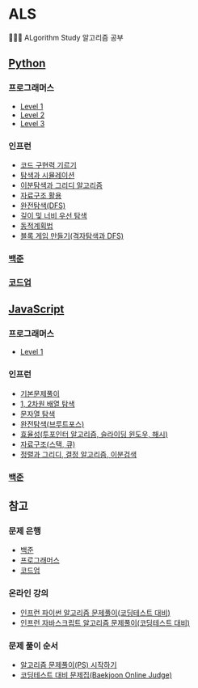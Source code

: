 # ALS
🏃🏻‍♀️ ALgorithm Study 알고리즘 공부

## [Python](https://github.com/GlassK/ALS/tree/main/Python)
### 프로그래머스
- [Level 1](https://github.com/GlassK/ALS/tree/main/Python/Programmars/Level_1)
- [Level 2](https://github.com/GlassK/ALS/tree/main/Python/Programmars/Level_2)
- [Level 3](https://github.com/GlassK/ALS/tree/main/Python/Programmars/Level_3)
### 인프런
- [코드 구현력 기르기](https://github.com/GlassK/ALS/tree/main/Python/Inflearn/1_%EC%BD%94%EB%93%9C%20%EA%B5%AC%ED%98%84%EB%A0%A5%20%EA%B8%B0%EB%A5%B4%EA%B8%B0)
- [탐색과 시뮬레이션](https://github.com/GlassK/ALS/tree/main/Python/Inflearn/2_%ED%83%90%EC%83%89%EA%B3%BC%20%EC%8B%9C%EB%AE%AC%EB%A0%88%EC%9D%B4%EC%85%98)
- [이분탐색과 그리디 알고리즘](https://github.com/GlassK/ALS/tree/main/Python/Inflearn/3_%EC%9D%B4%EB%B6%84%ED%83%90%EC%83%89%EA%B3%BC%20%EA%B7%B8%EB%A6%AC%EB%94%94%20%EC%95%8C%EA%B3%A0%EB%A6%AC%EC%A6%98)
- [자료구조 활용](https://github.com/GlassK/ALS/tree/main/Python/Inflearn/4_%EC%9E%90%EB%A3%8C%EA%B5%AC%EC%A1%B0%20%ED%99%9C%EC%9A%A9)
- [완전탐색(DFS)](https://github.com/GlassK/ALS/tree/main/Python/Inflearn/5_%EC%99%84%EC%A0%84%ED%83%90%EC%83%89(DFS))
- [깊이 및 너비 우선 탐색](https://github.com/GlassK/ALS/tree/main/Python/Inflearn/6_%EA%B9%8A%EC%9D%B4%20%EB%B0%8F%20%EB%84%88%EB%B9%84%20%EC%9A%B0%EC%84%A0%20%ED%83%90%EC%83%89)
- [동적계획법](https://github.com/GlassK/ALS/tree/main/Python/Inflearn/7_%EB%8F%99%EC%A0%81%EA%B3%84%ED%9A%8D%EB%B2%95)
- [블록 게임 만들기(격자탐색과 DFS)](https://github.com/GlassK/ALS/tree/main/Python/Inflearn/8_%EB%B8%94%EB%A1%9D%20%EA%B2%8C%EC%9E%84%20%EB%A7%8C%EB%93%A4%EA%B8%B0(%EA%B2%A9%EC%9E%90%ED%83%90%EC%83%89%EA%B3%BC%20DFS))
### [백준](https://github.com/GlassK/ALS/tree/main/Python/BaekJoon)
### [코드업](https://github.com/GlassK/ALS/tree/main/Python/CodeUp)

## [JavaScript](https://github.com/GlassK/ALS/tree/main/JavaScript)
### 프로그래머스
- [Level 1](https://github.com/GlassK/ALS/tree/main/JavaScript/Programmars/Level_1)
### 인프런
- [기본문제풀이](https://github.com/GlassK/ALS/tree/main/JavaScript/Inflearn/1_%EA%B8%B0%EB%B3%B8%EB%AC%B8%EC%A0%9C%ED%92%80%EC%9D%B4)
- [1, 2차원 배열 탐색](https://github.com/GlassK/ALS/tree/main/JavaScript/Inflearn/2_1%2C%202%EC%B0%A8%EC%9B%90%20%EB%B0%B0%EC%97%B4%20%ED%83%90%EC%83%89)
- [문자열 탐색](https://github.com/GlassK/ALS/tree/main/JavaScript/Inflearn/3_%EB%AC%B8%EC%9E%90%EC%97%B4%20%ED%83%90%EC%83%89)
- [완전탐색(브루트포스)](https://github.com/GlassK/ALS/tree/main/JavaScript/Inflearn/4_%EC%99%84%EC%A0%84%ED%83%90%EC%83%89(%EB%B8%8C%EB%A3%A8%ED%8A%B8%ED%8F%AC%EC%8A%A4))
- [효율성(투포인터 알고리즘, 슬라이딩 윈도우, 해시)](https://github.com/GlassK/ALS/tree/main/JavaScript/Inflearn/5_%ED%9A%A8%EC%9C%A8%EC%84%B1(%ED%88%AC%ED%8F%AC%EC%9D%B8%ED%84%B0%20%EC%95%8C%EA%B3%A0%EB%A6%AC%EC%A6%98%2C%20%EC%8A%AC%EB%9D%BC%EC%9D%B4%EB%94%A9%20%EC%9C%88%EB%8F%84%EC%9A%B0%2C%20%ED%95%B4%EC%8B%9C))
- [자료구조(스택, 큐)](https://github.com/GlassK/ALS/tree/main/JavaScript/Inflearn/6_%EC%9E%90%EB%A3%8C%EA%B5%AC%EC%A1%B0_%EC%8A%A4%ED%83%9D%2C%20%ED%81%90)
- [정렬과 그리디, 결정 알고리즘, 이분검색](https://github.com/GlassK/ALS/tree/main/JavaScript/Inflearn/7_%EC%A0%95%EB%A0%AC%EA%B3%BC%20%EA%B7%B8%EB%A6%AC%EB%94%94%2C%20%EA%B2%B0%EC%A0%95%20%EC%95%8C%EA%B3%A0%EB%A6%AC%EC%A6%98_%EC%9D%B4%EB%B6%84%EA%B2%80%EC%83%89)
### [백준](https://github.com/GlassK/ALS/tree/main/JavaScript/BaekJoon)

## 참고
### 문제 은행
- [백준](https://www.acmicpc.net/)
- [프로그래머스](https://programmers.co.kr/learn/challenges)
- [코드업](https://codeup.kr/problemsetsol.php?psid=33)
### 온라인 강의
- [인프런 파이썬 알고리즘 문제풀이(코딩테스트 대비)](https://www.inflearn.com/course/%ED%8C%8C%EC%9D%B4%EC%8D%AC-%EC%95%8C%EA%B3%A0%EB%A6%AC%EC%A6%98-%EB%AC%B8%EC%A0%9C%ED%92%80%EC%9D%B4-%EC%BD%94%EB%94%A9%ED%85%8C%EC%8A%A4%ED%8A%B8#)
- [인프런 자바스크립트 알고리즘 문제풀이(코딩테스트 대비)](https://www.inflearn.com/course/%EC%9E%90%EB%B0%94%EC%8A%A4%ED%81%AC%EB%A6%BD%ED%8A%B8-%EC%95%8C%EA%B3%A0%EB%A6%AC%EC%A6%98-%EB%AC%B8%EC%A0%9C%ED%92%80%EC%9D%B4#)
### 문제 풀이 순서
- [알고리즘 문제풀이(PS) 시작하기](https://plzrun.tistory.com/entry/%EC%95%8C%EA%B3%A0%EB%A6%AC%EC%A6%98-%EB%AC%B8%EC%A0%9C%ED%92%80%EC%9D%B4PS-%EC%8B%9C%EC%9E%91%ED%95%98%EA%B8%B0)
- [코딩테스트 대비 문제집(Baekjoon Online Judge)](https://github.com/tony9402/baekjoon)

